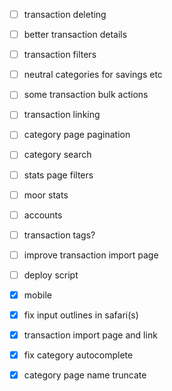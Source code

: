 - [ ] transaction deleting
- [ ] better transaction details
- [ ] transaction filters
- [ ] neutral categories for savings etc
- [ ] some transaction bulk actions
- [ ] transaction linking
- [ ] category page pagination
- [ ] category search
- [ ] stats page filters
- [ ] moor stats
- [ ] accounts
- [ ] transaction tags?
- [ ] improve transaction import page
- [ ] deploy script

- [x] mobile
- [x] fix input outlines in safari(s)
- [x] transaction import page and link
- [x] fix category autocomplete
- [x] category page name truncate
